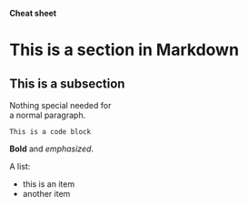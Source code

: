 **Cheat sheet**
# This is a section in Markdown   

## This is a subsection           

Nothing special needed for        
a normal paragraph.               

    This is a code block          


**Bold** and *emphasized*.       

A list:                           
- this is an item                 
- another item                   
               

